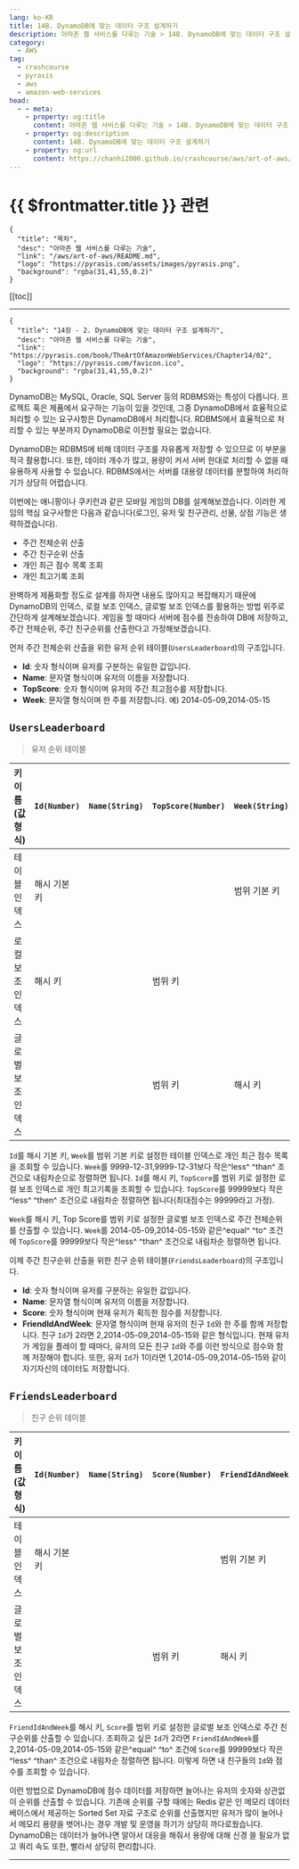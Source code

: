 ```yaml
---
lang: ko-KR
title: 14B. DynamoDB에 맞는 데이터 구조 설계하기
description: 아마존 웹 서비스를 다루는 기술 > 14B. DynamoDB에 맞는 데이터 구조 설계하기
category:
  - AWS
tag: 
  - crashcourse
  - pyrasis
  - aws 
  - amazon-web-services
head:
  - - meta:
    - property: og:title
      content: 아마존 웹 서비스를 다루는 기술 > 14B. DynamoDB에 맞는 데이터 구조 설계하기
    - property: og:description
      content: 14B. DynamoDB에 맞는 데이터 구조 설계하기
    - property: og:url
      content: https://chanhi2000.github.io/crashcourse/aws/art-of-aws/14B.html
---
```


# {{ $frontmatter.title }} 관련

```component VPCard
{
  "title": "목차",
  "desc": "아마존 웹 서비스를 다루는 기술",
  "link": "/aws/art-of-aws/README.md",
  "logo": "https://pyrasis.com/assets/images/pyrasis.png",
  "background": "rgba(31,41,55,0.2)"
}
```

[[toc]]

---

```component VPCard
{
  "title": "14장 - 2. DynamoDB에 맞는 데이터 구조 설계하기",
  "desc": "아마존 웹 서비스를 다루는 기술",
  "link": "https://pyrasis.com/book/TheArtOfAmazonWebServices/Chapter14/02",
  "logo": "https://pyrasis.com/favicon.ico",
  "background": "rgba(31,41,55,0.2)"
}
```

DynamoDB는 <FontIcon icon="iconfont icon-mysql"/>MySQL, <FontIcon icon="iconfont icon-oracle"/>Oracle, <FontIcon icon="iconfont icon-sqlserver"/>SQL Server 등의 RDBMS와는 특성이 다릅니다. 프로젝트 혹은 제품에서 요구하는 기능이 있을 것인데, 그중 DynamoDB에서 효율적으로 처리할 수 있는 요구사항은 DynamoDB에서 처리합니다. RDBMS에서 효율적으로 처리할 수 있는 부분까지 DynamoDB로 이전할 필요는 없습니다.

DynamoDB는 RDBMS에 비해 데이터 구조를 자유롭게 저장할 수 있으므로 이 부분을 적극 활용합니다. 또한, 데이터 개수가 많고, 용량이 커서 서버 한대로 처리할 수 없을 때 유용하게 사용할 수 있습니다. RDBMS에서는 서버를 대용량 데이터를 분할하여 처리하기가 상당히 어렵습니다.

이번에는 애니팡이나 쿠키런과 같은 모바일 게임의 DB를 설계해보겠습니다. 이러한 게임의 핵심 요구사항은 다음과 같습니다(로그인, 유저 및 친구관리, 선물, 상점 기능은 생략하겠습니다).

- 주간 전체순위 산출
- 주간 친구순위 산출
- 개인 최근 점수 목록 조회
- 개인 최고기록 조회

완벽하게 제품화할 정도로 설계를 하자면 내용도 많아지고 복잡해지기 때문에 DynamoDB의 인덱스, 로컬 보조 인덱스, 글로벌 보조 인덱스를 활용하는 방법 위주로 간단하게 설계해보겠습니다. 게임을 할 때마다 서버에 점수를 전송하여 DB에 저장하고, 주간 전체순위, 주간 친구순위를 산출한다고 가정해보겠습니다.

먼저 주간 전체순위 산출을 위한 유저 순위 테이블(`UsersLeaderboard`)의 구조입니다.

- **Id**: 숫자 형식이며 유저를 구분하는 유일한 값입니다.
- **Name**: 문자열 형식이며 유저의 이름을 저장합니다.
- **TopScore**: 숫자 형식이며 유저의 주간 최고점수를 저장합니다.
- **Week**: 문자열 형식이며 한 주를 저장합니다. 예) 2014-05-09,2014-05-15

## `UsersLeaderboard`

> 유저 순위 테이블

| 키 이름(값 형식) | `Id(Number)` | `Name(String)` | `TopScore(Number)` | `Week(String)` |
| :--- | :--- | :--- | :--- | :--- |
| 테이블 인덱스 | 해시 기본 키 | | | 범위 기본 키 |
| 로컬 보조 인덱스 | 해시 키 | | 범위 키 |  |
| 글로벌 보조 인덱스 | | | 범위 키 | 해시 키 |

`Id`를 해시 기본 키, `Week`를 범위 기본 키로 설정한 테이블 인덱스로 개인 최근 점수 목록을 조회할 수 있습니다. `Week`를 9999-12-31,9999-12-31보다 작은^less^ ^than^ 조건으로 내림차순으로 정렬하면 됩니다. `Id`를 해시 키, `TopScore`를 범위 키로 설정한 로컬 보조 인덱스로 개인 최고기록을 조회할 수 있습니다. `TopScore`를 99999보다 작은^less^ ^then^ 조건으로 내림차순 정렬하면 됩니다(최대점수는 99999라고 가정).

`Week`를 해시 키, Top Score를 범위 키로 설정한 글로벌 보조 인덱스로 주간 전체순위를 산출할 수 있습니다. `Week`를 2014-05-09,2014-05-15와 같은^equal^ ^to^ 조건에 `TopScore`를 99999보다 작은^less^ ^than^ 조건으로 내림차순 정렬하면 됩니다.

이제 주간 친구순위 산출을 위한 친구 순위 테이블(`FriendsLeaderboard`)의 구조입니다.

- **Id**: 숫자 형식이며 유저를 구분하는 유일한 값입니다.
- **Name**: 문자열 형식이며 유저의 이름을 저장합니다.
- **Score**: 숫자 형식이며 현재 유저가 획득한 점수를 저장합니다.
- **FriendIdAndWeek**: 문자열 형식이며 현재 유저의 친구 `Id`와 한 주를 함께 저장합니다. 친구 `Id`가 2라면 2,2014-05-09,2014-05-15와 같은 형식입니다. 현재 유저가 게임을 플레이 할 때마다, 유저의 모든 친구 `Id`와 주를 이런 방식으로 점수와 함께 저장해야 합니다. 또한, 유저 `Id`가 1이라면 1,2014-05-09,2014-05-15와 같이 자기자신의 데이터도 저장합니다.

## `FriendsLeaderboard`

> 친구 순위 테이블

| 키 이름(값 형식) | `Id(Number)` | `Name(String)` | `Score(Number)` | `FriendIdAndWeek(String)` |
| :--- | :--- | :--- | :--- | :--- |
| 테이블 인덱스 | 해시 기본 키 | | | 범위 기본 키 |
| 글로벌 보조 인덱스 | | | 범위 키 | 해시 키 |

`FriendIdAndWeek`를 해시 키, `Score`를 범위 키로 설정한 글로벌 보조 인덱스로 주간 친구순위를 산출할 수 있습니다. 조회하고 싶은 `Id`가 2라면 `FriendIdAndWeek`를 2,2014-05-09,2014-05-15와 같은^equal^ ^to^ 조건에 `Score`를 99999보다 작은^less^ ^than^ 조건으로 내림차순 정렬하면 됩니다. 이렇게 하면 내 친구들의 `Id`와 점수를 조회할 수 있습니다.

이런 방법으로 DynamoDB에 점수 데이터를 저장하면 늘어나는 유저의 숫자와 상관없이 순위를 산출할 수 있습니다. 기존에 순위를 구할 때에는 Redis 같은 인 메모리 데이터베이스에서 제공하는 Sorted Set 자료 구조로 순위를 산출했지만 유저가 많이 늘어나서 메모리 용량을 벗어나는 경우 개발 및 운영을 하기가 상당히 까다로웠습니다. DynamoDB는 데이터가 늘어나면 알아서 대응을 해줘서 용량에 대해 신경 쓸 필요가 없고 쿼리 속도 또한, 빨라서 상당히 편리합니다.

---
